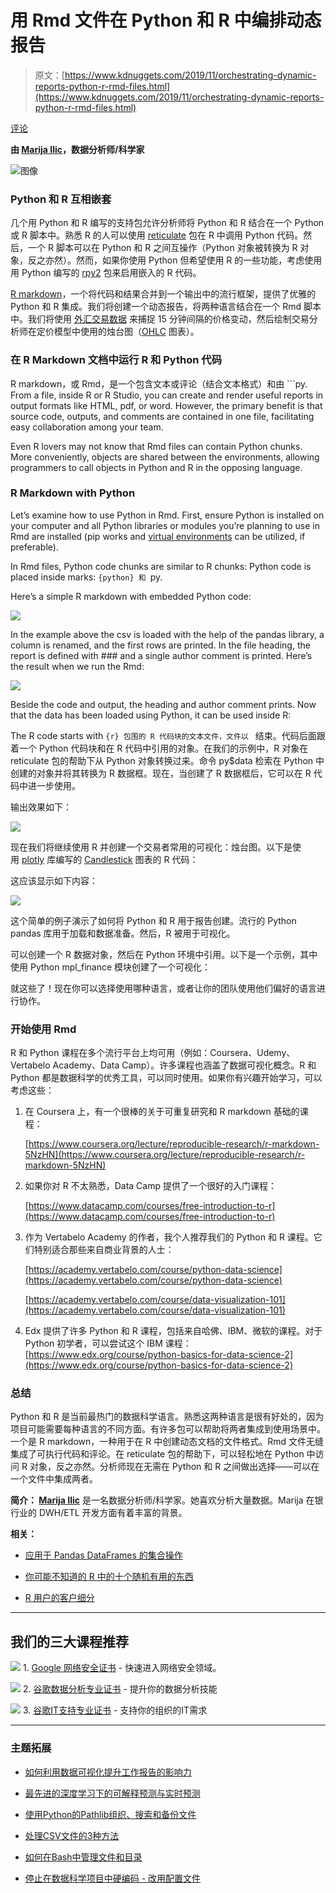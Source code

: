 # 用 Rmd 文件在 Python 和 R 中编排动态报告

> 原文：[https://www.kdnuggets.com/2019/11/orchestrating-dynamic-reports-python-r-rmd-files.html](https://www.kdnuggets.com/2019/11/orchestrating-dynamic-reports-python-r-rmd-files.html)

[评论](#comments)

**由 [Marija Ilic](https://www.linkedin.com/in/marija-ilić-65b8a53)，数据分析师/科学家**

![图像](../Images/5c2258e25bcfe24c68809d146abdad7d.png)

### **Python 和 R 互相嵌套**

几个用 Python 和 R 编写的支持包允许分析师将 Python 和 R 结合在一个 Python 或 R 脚本中。熟悉 R 的人可以使用 [reticulate](https://rstudio.github.io/reticulate/) 包在 R 中调用 Python 代码。然后，一个 R 脚本可以在 Python 和 R 之间互操作（Python 对象被转换为 R 对象，反之亦然）。然而，如果你使用 Python 但希望使用 R 的一些功能，考虑使用用 Python 编写的 [rpy2](https://rpy2.readthedocs.io/en/version_2.8.x/introduction.html) 包来启用嵌入的 R 代码。

[R markdown](https://rmarkdown.rstudio.com/)，一个将代码和结果合并到一个输出中的流行框架，提供了优雅的 Python 和 R 集成。我们将创建一个动态报告，将两种语言结合在一个 Rmd 脚本中。我们将使用 [外汇交易数据](https://en.wikipedia.org/wiki/Foreign_exchange_market) 来捕捉 15 分钟间隔的价格变动，然后绘制交易分析师在定价模型中使用的烛台图（[OHLC](https://www.investopedia.com/terms/o/ohlcchart.asp) 图表）。

### **在 R Markdown 文档中运行 R 和 Python 代码**

R markdown，或 Rmd，是一个包含文本或评论（结合文本格式）和由 ```py. From a file, inside R or R Studio, you can create and render useful reports in output formats like HTML, pdf, or word. However, the primary benefit is that source code, outputs, and comments are contained in one file, facilitating easy collaboration among your team.

Even R lovers may not know that Rmd files can contain Python chunks. More conveniently, objects are shared between the environments, allowing programmers to call objects in Python and R in the opposing language.

### **R Markdown with Python**

Let’s examine how to use Python in Rmd. First, ensure Python is installed on your computer and all Python libraries or modules you’re planning to use in Rmd are installed (pip works and [virtual environments](https://www.lukaskawerau.com/rmarkdown-with-python-and-virtual-envs/) can be utilized, if preferable).

In Rmd files, Python code chunks are similar to R chunks: Python code is placed inside marks: ```{python} 和 ```py.

Here’s a simple R markdown with embedded Python code:

![](../Images/c3be788ab84d38fdb1fd17dbd3ef6028.png)

In the example above the csv is loaded with the help of the pandas library, a column is renamed, and the first rows are printed. In the file heading, the report is defined with ### and a single author comment is printed. Here’s the result when we run the Rmd:

![](../Images/5d86bbd6c4c669b245ea6a44398a5591.png)

Beside the code and output, the heading and author comment prints. Now that the data has been loaded using Python, it can be used inside R:

The R code starts with ```{r} 包围的 R 代码块的文本文件，文件以 ``` 结束。代码后面跟着一个 Python 代码块和在 R 代码中引用的对象。在我们的示例中，R 对象在 reticulate 包的帮助下从 Python 对象转换过来。命令 py$data 检索在 Python 中创建的对象并将其转换为 R 数据框。现在，当创建了 R 数据框后，它可以在 R 代码中进一步使用。

输出效果如下：

![](../Images/e79ee6da0e91603cbfa1355b16d54d05.png)

现在我们将继续使用 R 并创建一个交易者常用的可视化：烛台图。以下是使用 [plotly](https://plot.ly/r/candlestick-charts/) 库编写的 [Candlestick](https://en.wikipedia.org/wiki/Candlestick_chart) 图表的 R 代码：

这应该显示如下内容：

![](../Images/44785a783d26575e45f404bf58bc22d9.png)

这个简单的例子演示了如何将 Python 和 R 用于报告创建。流行的 Python pandas 库用于加载和数据准备。然后，R 被用于可视化。

可以创建一个 R 数据对象，然后在 Python 环境中引用。以下是一个示例，其中使用 Python mpl_finance 模块创建了一个可视化：

就这些了！现在你可以选择使用哪种语言，或者让你的团队使用他们偏好的语言进行协作。

### **开始使用 Rmd**

R 和 Python 课程在多个流行平台上均可用（例如：Coursera、Udemy、Vertabelo Academy、Data Camp）。许多课程也涵盖了数据可视化概念。R 和 Python 都是数据科学的优秀工具，可以同时使用。如果你有兴趣开始学习，可以考虑这些：

1.  在 Coursera 上，有一个很棒的关于可重复研究和 R markdown 基础的课程：

    [https://www.coursera.org/lecture/reproducible-research/r-markdown-5NzHN](https://www.coursera.org/lecture/reproducible-research/r-markdown-5NzHN)

1.  如果你对 R 不太熟悉，Data Camp 提供了一个很好的入门课程：

    [https://www.datacamp.com/courses/free-introduction-to-r](https://www.datacamp.com/courses/free-introduction-to-r)

1.  作为 Vertabelo Academy 的作者，我个人推荐我们的 Python 和 R 课程。它们特别适合那些来自商业背景的人士：

    [https://academy.vertabelo.com/course/python-data-science](https://academy.vertabelo.com/course/python-data-science)

    [https://academy.vertabelo.com/course/data-visualization-101](https://academy.vertabelo.com/course/data-visualization-101)

1.  Edx 提供了许多 Python 和 R 课程，包括来自哈佛、IBM、微软的课程。对于 Python 初学者，可以尝试这个 IBM 课程：[https://www.edx.org/course/python-basics-for-data-science-2](https://www.edx.org/course/python-basics-for-data-science-2)

### **总结**

Python 和 R 是当前最热门的数据科学语言。熟悉这两种语言是很有好处的，因为项目可能需要每种语言的不同方面。有许多包可以帮助将两者集成到使用场景中。一个是 R markdown，一种用于在 R 中创建动态文档的文件格式。Rmd 文件无缝集成了可执行代码和评论。在 reticulate 包的帮助下，可以轻松地在 Python 中访问 R 对象，反之亦然。分析师现在无需在 Python 和 R 之间做出选择——可以在一个文件中集成两者。

**简介： [Marija Ilic](https://www.linkedin.com/in/marija-ilić-65b8a53)** 是一名数据分析师/科学家。她喜欢分析大量数据。Marija 在银行业的 DWH/ETL 开发方面有着丰富的背景。

**相关：**

+   [应用于 Pandas DataFrames 的集合操作](/2019/11/set-operations-applied-pandas-dataframes.html)

+   [你可能不知道的 R 中的十个随机有用的东西](/2019/07/ten-more-random-useful-things-r.html)

+   [R 用户的客户细分](/2019/09/customer-segmentation-r-users.html)

* * *

## 我们的三大课程推荐

![](../Images/0244c01ba9267c002ef39d4907e0b8fb.png) 1\. [Google 网络安全证书](https://www.kdnuggets.com/google-cybersecurity) - 快速进入网络安全领域。

![](../Images/e225c49c3c91745821c8c0368bf04711.png) 2\. [谷歌数据分析专业证书](https://www.kdnuggets.com/google-data-analytics) - 提升你的数据分析技能

![](../Images/0244c01ba9267c002ef39d4907e0b8fb.png) 3\. [谷歌IT支持专业证书](https://www.kdnuggets.com/google-itsupport) - 支持你的组织的IT需求

* * *

### 主题拓展

+   [如何利用数据可视化提升工作报告的影响力](https://www.kdnuggets.com/2022/08/data-visualization-add-impact-work-reports-presentations.html)

+   [最先进的深度学习下的可解释预测与实时预测](https://www.kdnuggets.com/2021/12/sota-explainable-forecasting-and-nowcasting.html)

+   [使用Python的Pathlib组织、搜索和备份文件](https://www.kdnuggets.com/organize-search-and-back-up-files-with-pythons-pathlib)

+   [处理CSV文件的3种方法](https://www.kdnuggets.com/2022/10/3-ways-process-csv-files-python.html)

+   [如何在Bash中管理文件和目录](https://www.kdnuggets.com/how-to-manage-files-and-directories-in-bash)

+   [停止在数据科学项目中硬编码 - 改用配置文件](https://www.kdnuggets.com/2023/06/stop-hard-coding-data-science-project-config-files-instead.html)
